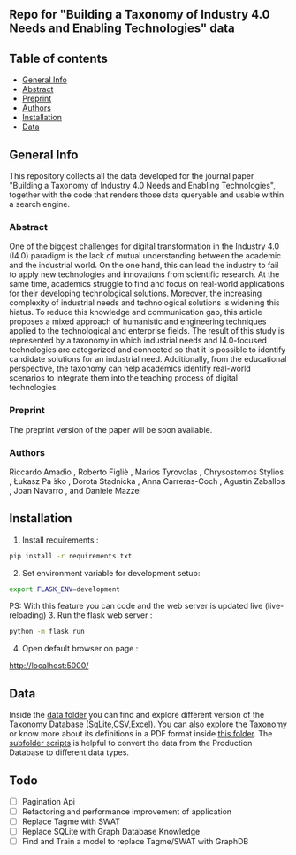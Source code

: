 ## Repo for "Building a Taxonomy of Industry 4.0 Needs and Enabling Technologies" data

## Table of contents
* [General Info](#general-info)
* [Abstract](#abstract)
* [Preprint](#preprint)
* [Authors](#authors)
* [Installation](#installation)
* [Data](#data)

## General Info
This repository collects all the data developed for the journal paper "Building a Taxonomy of Industry 4.0 Needs and Enabling Technologies", together with the code that renders those data queryable and usable within a search engine.

### Abstract 

One of the biggest challenges for digital transformation in the Industry 4.0 (I4.0) paradigm is the lack of mutual understanding between the academic and the industrial world. On the one hand, this can lead the industry to fail to apply new technologies and innovations from scientific research. At the same time, academics struggle to find and focus on real-world applications for their developing technological solutions. Moreover, the increasing complexity of industrial needs and technological solutions is widening this hiatus. To reduce this knowledge and communication gap, this article proposes a mixed approach of humanistic and engineering techniques applied to the technological and enterprise fields. The result of this study is represented by a taxonomy in which industrial needs and I4.0-focused technologies are categorized and connected so that it is possible to identify candidate solutions for an industrial need. Additionally, from the educational perspective, the taxonomy can help academics identify real-world scenarios to integrate them into the teaching process of digital technologies.


### Preprint 
The preprint version of the paper will be soon available.

### Authors

Riccardo Amadio , Roberto Figliè , Marios Tyrovolas , Chrysostomos Stylios , Łukasz Pa ́sko , Dorota Stadnicka , Anna Carreras-Coch , Agustín Zaballos , Joan
Navarro , and Daniele Mazzei 



## Installation
1. Install requirements : 
```bash
pip install -r requirements.txt
```
2. Set environment variable  for development setup:
```bash
export FLASK_ENV=development 
```
PS: With this feature you can code and the web server is updated live (live-reloading)
3. Run the flask web server :
```bash
python -m flask run 
```
4. Open default browser on page : 

[http://localhost:5000/](http://localhost:5000/)


## Data 

Inside the [data folder](data/) you can find and explore different version of the Taxonomy Database (SqLite,CSV,Excel).
You can also explore the Taxonomy or know more about its definitions in a PDF format inside [this folder](data/PDF_versions/).
The [subfolder scripts](data/scripts/) is helpful to convert the data from the Production Database to different data types.




## Todo

- [ ] Pagination Api
- [ ] Refactoring and performance improvement of application
- [ ] Replace Tagme with SWAT
- [ ] Replace SQLite with Graph Database Knowledge
- [ ] Find and Train a model to replace Tagme/SWAT with GraphDB

